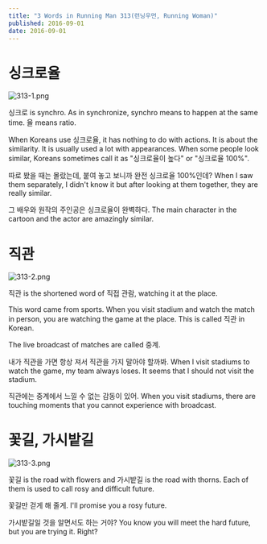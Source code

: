 ```yaml
---
title: "3 Words in Running Man 313(런닝우먼, Running Woman)"
published: 2016-09-01
date: 2016-09-01
---
```

#  싱크로율

![313-1.png ](/images/313-1.png ) 

싱크로 is synchro. As in synchronize, synchro means to happen at the same time. 율 means ratio. 

When Koreans use 싱크로율, it has nothing to do with actions. It is about the similarity. It is usually used a lot with appearances. When some people look similar, Koreans sometimes call it as "싱크로율이 높다" or "싱크로율 100%".

따로 봤을 때는 몰랐는데, 붙여 놓고 보니까 완전 싱크로율 100%인데?
When I saw them separately, I didn't know it but after looking at them together, they are really similar.

그 배우와 원작의 주인공은 싱크로율이 완벽하다. 
The main character in the cartoon and the actor are amazingly similar. 


#  직관

![313-2.png ](/images/313-2.png ) 

직관 is the shortened word of 직접 관람, watching it at the place. 

This word came from sports. When you visit stadium and watch the match in person, you are watching the game at the place. This is called 직관 in Korean. 

The live broadcast of matches are called 중계.

내가 직관을 가면 항상 져서 직관을 가지 말아야 할까봐. 
When I visit stadiums to watch the game, my team always loses. It seems that I should not visit the stadium. 

직관에는 중계에서 느낄 수 없는 감동이 있어. 
When you visit stadiums, there are touching moments that you cannot experience with broadcast. 


#  꽃길, 가시밭길

![313-3.png ](/images/313-3.png )

꽃길 is the road with flowers and 가시밭길 is the road with thorns. Each of them is used to call rosy and difficult future. 

꽃길만 걷게 해 줄게. 
I'll promise you a rosy future. 

가시밭길일 것을 알면서도 하는 거야?
You know you will meet the hard future, but you are trying it. Right?
